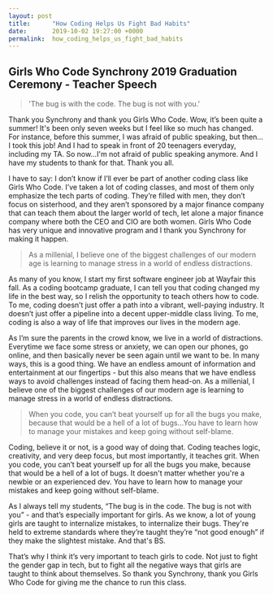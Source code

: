 ```yaml
---
layout: post
title:      "How Coding Helps Us Fight Bad Habits"
date:       2019-10-02 19:27:00 +0000
permalink:  how_coding_helps_us_fight_bad_habits
---
```


## Girls Who Code Synchrony 2019 Graduation Ceremony - Teacher Speech

> 'The bug is with the code. The bug is not with you.'

Thank you Synchrony and thank you Girls Who Code. Wow, it’s been quite a summer! It's been only seven weeks but I feel like so much has changed. For instance, before this summer, I was afraid of public speaking, but then…I took this job! And I had to speak in front of 20 teenagers everyday, including my TA. So now…I'm not afraid of public speaking anymore. And I have my students to thank for that. Thank you all. 

 I have to say: I don’t know if I’ll ever be part of another coding class like Girls Who Code. I’ve taken a lot of coding classes, and most of them only emphasize the tech parts of coding. They’re filled with men, they don’t focus on sisterhood, and they aren’t sponsored by a major finance company that can teach them about the larger world of tech, let alone a major finance company where both the CEO and CIO are both women. Girls Who Code has very unique and innovative program and I thank you Synchrony for making it happen.
 
 > As a millenial, I believe one of the biggest challenges of our modern age is learning to manage stress in a world of endless distractions.

As many of you know, I start my first software engineer job at Wayfair this fall. As a coding bootcamp graduate, I can tell you that coding changed my life in the best way, so I relish the opportunity to teach others how to code. To me, coding doesn’t just offer a path into a vibrant, well-paying industry. It doesn’t just offer a pipeline into a decent upper-middle class living. To me, coding is also a way of life that improves our lives in the modern age. 

As I’m sure the parents in the crowd know, we live in a world of distractions. Everytime we face some stress or anxiety, we can open our phones, go online, and then basically never be seen again until we want to be. In many ways, this is a good thing. We have an endless amount of information and entertainment at our fingertips - but this also means that we have endless ways to avoid challenges instead of facing them head-on. As a millenial, I believe one of the biggest challenges of our modern age is learning to manage stress in a world of endless distractions.

> When you code, you can’t beat yourself up for all the bugs you make, because that would be a hell of a lot of bugs...You have to learn how to manage your mistakes and keep going without self-blame. 

Coding, believe it or not, is a good way of doing that. Coding teaches logic, creativity, and very deep focus, but most importantly, it teaches grit. When you code, you can’t beat yourself up for all the bugs you make, because that would be a hell of a lot of bugs. It doesn't matter whether you're a newbie or an experienced dev. You have to learn how to manage your mistakes and keep going without self-blame. 

As I always tell my students, “The bug is in the code. The bug is not with you” - and that’s especially important for girls. As we know, a lot of young girls are taught to internalize mistakes, to internalize their bugs. They're held to extreme standards where they’re taught they’re “not good enough” if they make the slightest mistake. And that's BS. 

That’s why I think it’s very important to teach girls to code. Not just to fight the gender gap in tech, but to fight all the negative ways that girls are taught to think about themselves. So thank you Synchrony, thank you Girls Who Code for giving me the chance to run this class. 



